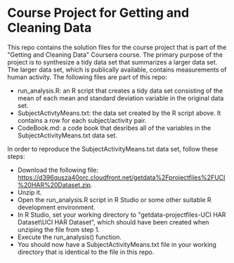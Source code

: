Course Project for Getting and Cleaning Data
============================================

This repo contains the solution files for the course project that is part of the "Getting and Cleaning Data" Coursera course.  The primary purpose of the project is to synthesize a tidy data set that summarizes a larger data set.  The larger data set, which is publically available, contains measurements of human activity.  The following files are part of this repo:
* run_analysis.R: an R script that creates a tidy data set consisting of the mean of each mean and standard deviation variable in the original data set.
* SubjectActivtyMeans.txt: the data set created by the R script above.  It contains a row for each subject/activity pair.
* CodeBook.md: a code book that desribes all of the variables in the SubjectActivityMeans.txt data set.

In order to reproduce the SubjectActivityMeans.txt data set, follow these steps:
* Download the following file: https://d396qusza40orc.cloudfront.net/getdata%2Fprojectfiles%2FUCI%20HAR%20Dataset.zip.
* Unzip it.
* Open the run_analysis.R script in R Studio or some other suitable R development environment.
* In R Studio, set your working directory to "getdata-projectfiles-UCI HAR Dataset\UCI HAR Dataset", which should have been created when unziping the file from step 1.
* Execute the run_analysis() function.
* You should now have a SubjectActivityMeans.txt file in your working directory that is identical to the file in this repo.

